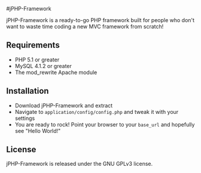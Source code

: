 #jPHP-Framework

jPHP-Framework is a ready-to-go PHP framework built for people who don't want to waste time coding a new MVC framework from scratch!

## Requirements

* PHP 5.1 or greater
* MySQL 4.1.2 or greater
* The mod_rewrite Apache module

## Installation

* Download jPHP-Framework and extract
* Navigate to `application/config/config.php` and tweak it with your settings
* You are ready to rock! Point your browser to your `base_url` and hopefully see "Hello World!"

## License

jPHP-Framework is released under the GNU GPLv3 license.